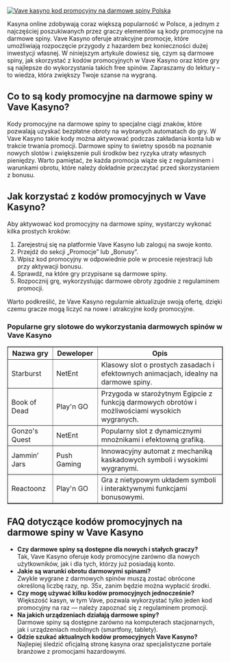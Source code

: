 [![Vave kasyno kod promocyjny na darmowe spiny Polska](https://123-caf.pages.dev/gitsignup.png)](https://vrmoo.ru/Bt82HjjY)

<div>   <p>Kasyna online zdobywają coraz większą popularność w Polsce, a jednym z najczęściej poszukiwanych przez graczy elementów są kody promocyjne na darmowe spiny. Vave Kasyno oferuje atrakcyjne promocje, które umożliwiają rozpoczęcie przygody z hazardem bez konieczności dużej inwestycji własnej. W niniejszym artykule dowiesz się, czym są darmowe spiny, jak skorzystać z kodów promocyjnych w Vave Kasyno oraz które gry są najlepsze do wykorzystania takich free spinów. Zapraszamy do lektury – to wiedza, która zwiększy Twoje szanse na wygraną.</p>    <h2>Co to są kody promocyjne na darmowe spiny w Vave Kasyno?</h2>   <p>Kody promocyjne na darmowe spiny to specjalne ciągi znaków, które pozwalają uzyskać bezpłatne obroty na wybranych automatach do gry. W Vave Kasyno takie kody można aktywować podczas zakładania konta lub w trakcie trwania promocji. Darmowe spiny to świetny sposób na poznanie nowych slotów i zwiększenie puli środków bez ryzyka utraty własnych pieniędzy. Warto pamiętać, że każda promocja wiąże się z regulaminem i warunkami obrotu, które należy dokładnie przeczytać przed skorzystaniem z bonusu.</p>    <h2>Jak korzystać z kodów promocyjnych w Vave Kasyno?</h2>   <p>Aby aktywować kod promocyjny na darmowe spiny, wystarczy wykonać kilka prostych kroków: </p>   <ol>     <li>Zarejestruj się na platformie Vave Kasyno lub zaloguj na swoje konto.</li>     <li>Przejdź do sekcji „Promocje” lub „Bonusy”.</li>     <li>Wpisz kod promocyjny w odpowiednie pole w procesie rejestracji lub przy aktywacji bonusu.</li>     <li>Sprawdź, na które gry przypisane są darmowe spiny.</li>     <li>Rozpocznij grę, wykorzystując darmowe obroty zgodnie z regulaminem promocji.</li>   </ol>    <p>Warto podkreślić, że Vave Kasyno regularnie aktualizuje swoją ofertę, dzięki czemu gracze mogą liczyć na nowe i atrakcyjne kody promocyjne.</p>    <h3>Popularne gry slotowe do wykorzystania darmowych spinów w Vave Kasyno</h3>   <table border="1" cellpadding="5" cellspacing="0">     <thead>       <tr>         <th>Nazwa gry</th>         <th>Deweloper</th>         <th>Opis</th>       </tr>     </thead>     <tbody>       <tr>         <td>Starburst</td>         <td>NetEnt</td>         <td>Klasowy slot o prostych zasadach i efektownych animacjach, idealny na darmowe spiny.</td>       </tr>       <tr>         <td>Book of Dead</td>         <td>Play'n GO</td>         <td>Przygoda w starożytnym Egipcie z funkcją darmowych obrotów i możliwościami wysokich wygranych.</td>       </tr>       <tr>         <td>Gonzo's Quest</td>         <td>NetEnt</td>         <td>Popularny slot z dynamicznymi mnożnikami i efektowną grafiką.</td>       </tr>       <tr>         <td>Jammin’ Jars</td>         <td>Push Gaming</td>         <td>Innowacyjny automat z mechaniką kaskadowych symboli i wysokimi wygranymi.</td>       </tr>       <tr>         <td>Reactoonz</td>         <td>Play'n GO</td>         <td>Gra z nietypowym układem symboli i interaktywnymi funkcjami bonusowymi.</td>       </tr>     </tbody>   </table>    <h2>FAQ dotyczące kodów promocyjnych na darmowe spiny w Vave Kasyno</h2>   <ul>     <li><strong>Czy darmowe spiny są dostępne dla nowych i stałych graczy?</strong><br>Tak, Vave Kasyno oferuje kody promocyjne zarówno dla nowych użytkowników, jak i dla tych, którzy już posiadają konto.</li>     <li><strong>Jakie są warunki obrotu darmowymi spinami?</strong><br>Zwykle wygrane z darmowych spinów muszą zostać obrócone określoną liczbę razy, np. 35x, zanim będzie można wypłacić środki.</li>     <li><strong>Czy mogę używać kilku kodów promocyjnych jednocześnie?</strong><br>Większość kasyn, w tym Vave, pozwala wykorzystać tylko jeden kod promocyjny na raz — należy zapoznać się z regulaminem promocji.</li>     <li><strong>Na jakich urządzeniach działają darmowe spiny?</strong><br>Darmowe spiny są dostępne zarówno na komputerach stacjonarnych, jak i urządzeniach mobilnych (smartfony, tablety).</li>     <li><strong>Gdzie szukać aktualnych kodów promocyjnych Vave Kasyno?</strong><br>Najlepiej śledzić oficjalną stronę kasyna oraz specjalistyczne portale branżowe z promocjami hazardowymi.</li>   </ul>   </div>